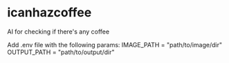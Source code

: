 # icanhazcoffee
AI for checking if there's any coffee

Add .env file with the following params:
IMAGE_PATH = "path/to/image/dir"
OUTPUT_PATH = "path/to/output/dir"
